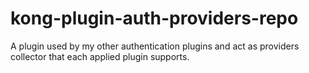 # kong-plugin-auth-providers-repo
A plugin used by my other authentication plugins and act as providers collector that each applied plugin supports.
